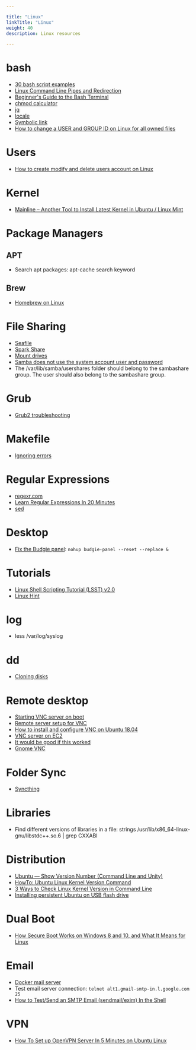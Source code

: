 ```yaml
---

title: "Linux"  
linkTitle: "Linux"  
weight: 40  
description: Linux resources

---
```


# bash

*   [30 bash script examples](https://linuxhint.com/30_bash_script_examples/)
*   [Linux Command Line Pipes and Redirection](https://youtu.be/mV_8GbzwZMM)
*   [Beginner's Guide to the Bash Terminal](https://youtu.be/oxuRxtrO2Ag)
*   [chmod calculator](https://chmod-calculator.com/)
*   [jq](https://stedolan.github.io/jq/)
*   [locale](https://www.thomas-krenn.com/en/wiki/Configure_Locales_in_Ubuntu)
*   [Symbolic link](https://linuxhint.com/create_symbolic_link_ubuntu/)
*   [How to change a USER and GROUP ID on Linux for all owned files](https://www.cyberciti.biz/faq/linux-change-user-group-uid-gid-for-all-owned-files/)

# Users
* [How to create modify and delete users account on Linux](https://linuxconfig.org/how-to-create-modify-and-delete-users-account-on-linux)

# Kernel
* [Mainline – Another Tool to Install Latest Kernel in Ubuntu / Linux Mint](https://ubuntuhandbook.org/index.php/2020/08/mainline-install-latest-kernel-ubuntu-linux-mint/)

# Package Managers

## APT
*   Search apt packages: apt-cache search keyword

## Brew
* [Homebrew on Linux](https://docs.brew.sh/Homebrew-on-Linux)

# File Sharing

*   [Seafile](http://www.seafile.com/en/home/)
*   [Spark Share](http://www.sparkleshare.org/)
*   [Mount drives](https://askubuntu.com/questions/285539/detect-and-mount-devices)
*   [Samba does not use the system account user and password](https://ubuntu.com/tutorials/install-and-configure-samba#4-setting-up-user-accounts-and-connecting-to-share)
*   The /var/lib/samba/usershares folder should belong to the sambashare group. The user should also belong to the sambashare group.

# Grub

*   [Grub2 troubleshooting](https://help.ubuntu.com/community/Grub2/Troubleshooting)

# Makefile

* [Ignoring errors](https://robertbasic.com/blog/ignore-errors-in-makefile/)

# Regular Expressions

*   [regexr.com](https://regexr.com/)
*   [Learn Regular Expressions In 20 Minutes](https://www.youtube.com/watch?v=rhzKDrUiJVk)
*   [sed](https://sed.js.org/)

# Desktop

*   [Fix the Budgie panel](https://discourse.ubuntubudgie.org/t/main-menu-disappeared/2378): `nohup budgie-panel --reset --replace &`

# Tutorials

*   [Linux Shell Scripting Tutorial (LSST) v2.0](https://bash.cyberciti.biz/guide/Main_Page)
*   [Linux Hint](https://linuxhint.com/)


# log

*   less /var/log/syslog

# dd

*   [Cloning disks](https://www.howtoforge.com/tutorial/linux-dd-command-clone-disk-practical-example/)

# Remote desktop

*   [Starting VNC server on boot](https://www.linode.com/docs/applications/remote-desktop/install-vnc-on-ubuntu-16-04/)
*   [Remote server setup for VNC](https://github.com/CDAT/cdat/wiki/Remote-server-setup-for-VNC)
*   [How to install and configure VNC on Ubuntu 18.04](https://www.digitalocean.com/community/tutorials/how-to-install-and-configure-vnc-on-ubuntu-18-04)
*   [VNC server on EC2](https://askubuntu.com/questions/1068370/vnc-grey-screen-16-04-tightvnc-xfce4-solved)
*   [It would be good if this worked](https://askubuntu.com/questions/800302/vncserver-grey-screen-ubuntu-16-04-lts)
*   [Gnome VNC](https://cloudcone.com/docs/article/install-desktop-vnc-ubuntu-16-04/)

# Folder Sync

*   [Syncthing](https://computingforgeeks.com/how-to-install-and-use-syncthing-on-ubuntu-18-04/)

# Libraries

*   Find different versions of libraries in a file: strings /usr/lib/x86\_64-linux-gnu/libstdc++.so.6 | grep CXXABI

# Distribution

*   [Ubuntu — Show Version Number (Command Line and Unity)](https://www.hostingadvice.com/how-to/ubuntu-show-version/)
*   [HowTo: Ubuntu Linux Kernel Version Command](https://www.cyberciti.biz/faq/find-ubuntu-linux-kernel-version-command/)
*   [3 Ways to Check Linux Kernel Version in Command Line](https://itsfoss.com/find-which-kernel-version-is-running-in-ubuntu/)
*   [Installing persistent Ubuntu on USB flash drive](https://unetbootin.github.io/)

# Dual Boot

*   [How Secure Boot Works on Windows 8 and 10, and What It Means for Linux](https://www.howtogeek.com/116569/htg-explains-how-windows-8s-secure-boot-feature-works-what-it-means-for-linux/)

# Email

* [Docker mail server](https://github.com/docker-mailserver/docker-mailserver)
* Test email server connection: `telnet alt1.gmail-smtp-in.l.google.com 25`
* [How to Test/Send an SMTP Email (sendmail/exim) In the Shell](https://blndxp.wordpress.com/2016/06/11/how-to-testsend-an-smtp-mail-service-sendmailexim-in-the-shell/)

# VPN

*   [How To Set up OpenVPN Server In 5 Minutes on Ubuntu Linux](https://www.cyberciti.biz/faq/howto-setup-openvpn-server-on-ubuntu-linux-14-04-or-16-04-lts/)
